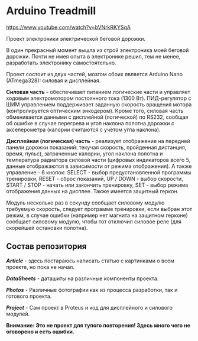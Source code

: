 # Arduino Treadmill

https://www.youtube.com/watch?v=bVNrkRKYSqA

Проект электроники электрической беговой дорожки.

В один прекрасный момент вышла из строй электроника моей беговой дорожки.
Почти не имея опыта в электронике решил, тем не менее, разработать электронику самостоятельно.

Проект состоит из двух частей, мозгом обоих является Arduino Nano (ATmega328): силовая и дисплейная.

**Силовая часть** - обеспечивает питанием логические части и управляет ходовым электромотором постоянного тока (1300 Вт). ПИД-регулятор с ШИМ управлением поддерживает заданную скорость вращения мотора (контролируется оптическим энкодером).
Кроме того, силовая часть обменивается данными с дисплейной (логической) по RS232, сообщая об ошибке в случае перегрева и угол наклона полотна дорожки с акселерометра (калории считаются с учетом угла наклона).

**Дисплейная (логическая) часть** - реализует отображение на передней панели дорожки показаний: текучая скорость, пройденная дистанция, время, пульс), затраченные калории, угол наклона полотна и температура радиатора силовой части (цифровых индикаторов всего 5, данные отображаются в зависимости от режима отображения). А также управление - 6 кнопок: SELECT - выбор предустановленной программы тренировки, RESET - сброс показаний, UP / DOWN - выбор скорости, START / STOP - начать или закончить тренировку, SET - выбор режима отображения данных на дисплее.
Также имеется защитный геркон.

Модуль несколько раз в секунду сообщает силовому модулю требуемую скорость, следует программе тренировки, если выбран этот режим, в случае ошибки (например нет магнита на защитном герконе) сообщает силовому модулю, чтобы тот отключил силовое реле (для скорейшей остановки полотна).

## Состав репозитория ##

***Article*** - здесь постараюсь написать статью с картинками о всем проекте, но пока не начал.

***DataSheets*** - даташиты на различные компоненты проекта.

***Photos*** - Различные фотографии как из процесса разработки, так и готового проекта.

***Project*** - Сам проект в Proteus и код для дисплейного и силового модулей.

**Внимание: Это не проект для тупого повторения! Здесь много чего не оговорено и есть ошибки.**
